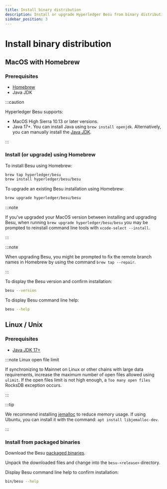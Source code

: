 ```yaml
---
title: Install binary distribution
description: Install or upgrade Hyperledger Besu from binary distribution
sidebar_position: 3
---
```


# Install binary distribution

## MacOS with Homebrew

### Prerequisites

- [Homebrew](https://brew.sh/)
- Java JDK

:::caution

Hyperledger Besu supports:

- MacOS High Sierra 10.13 or later versions.
- Java 17+. You can install Java using `brew install openjdk`. Alternatively, you can manually install the [Java JDK](https://www.oracle.com/java/technologies/downloads).

:::

### Install (or upgrade) using Homebrew

To install Besu using Homebrew:

```bash
brew tap hyperledger/besu
brew install hyperledger/besu/besu
```

To upgrade an existing Besu installation using Homebrew:

```bash
brew upgrade hyperledger/besu/besu
```

:::note

If you've upgraded your MacOS version between installing and upgrading Besu, when running `brew upgrade hyperledger/besu/besu` you may be prompted to reinstall command line tools with `xcode-select --install`.

:::

:::note

When upgrading Besu, you might be prompted to fix the remote branch names in Homebrew by using the command `brew tap --repair`.

:::

To display the Besu version and confirm installation:

```bash
besu --version
```

To display Besu command line help:

```bash
besu --help
```

## Linux / Unix

### Prerequisites

- [Java JDK 17+](https://www.oracle.com/java/technologies/downloads/)

:::note Linux open file limit

If synchronizing to Mainnet on Linux or other chains with large data requirements, increase the maximum number of open files allowed using `ulimit`. If the open files limit is not high enough, a `Too many open files` RocksDB exception occurs.

:::

:::tip

We recommend installing [jemalloc](https://jemalloc.net/) to reduce memory usage. If using Ubuntu, you can install it with the command: `apt install libjemalloc-dev`.

:::

### Install from packaged binaries

Download the Besu [packaged binaries](https://github.com/hyperledger/besu/releases).

Unpack the downloaded files and change into the `besu-<release>` directory.

Display Besu command line help to confirm installation:

```bash
bin/besu --help
```
